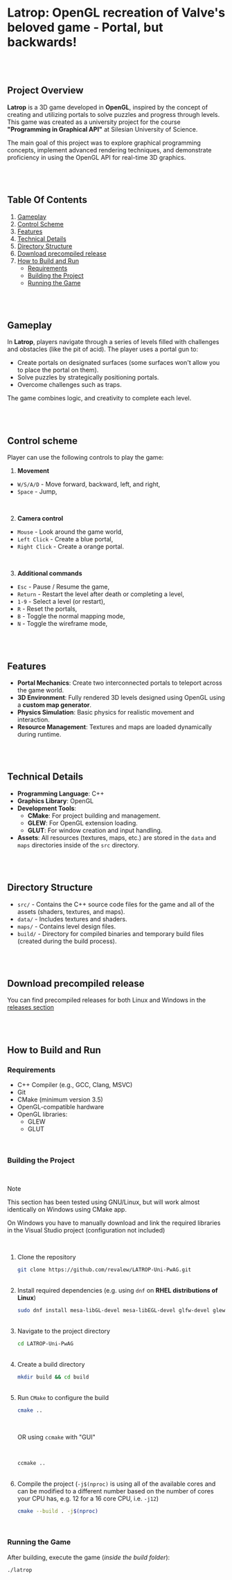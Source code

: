 # **Latrop: OpenGL recreation of Valve's beloved game - Portal, but backwards!**

</br>
</br>

## **Project Overview**

**Latrop** is a 3D game developed in **OpenGL**, inspired by the concept of creating and utilizing portals to solve puzzles and progress through levels. This game was created as a university project for the course **"Programming in Graphical API"** at Silesian University of Science.

The main goal of this project was to explore graphical programming concepts, implement advanced rendering techniques, and demonstrate proficiency in using the OpenGL API for real-time 3D graphics.

</br>
</br>

## Table Of Contents

1. [Gameplay](#gameplay)
2. [Control Scheme](#control-scheme)
3. [Features](#features)
4. [Technical Details](#technical-details)
5. [Directory Structure](#directory-structure)
6. [Download precompiled release](#download-precompiled-release)
7. [How to Build and Run](#how-to-build-and-run)
   - [Requirements](#requirements)
   - [Building the Project](#building-the-project)
   - [Running the Game](#running-the-game)

</br>
</br>

## **Gameplay**

In **Latrop**, players navigate through a series of levels filled with challenges and obstacles (like the pit of acid). The player uses a portal gun to:

- Create portals on designated surfaces (some surfaces won't allow you to place the portal on them).
- Solve puzzles by strategically positioning portals.
- Overcome challenges such as traps.

The game combines logic, and creativity to complete each level.

</br>
</br>

## **Control scheme**

Player can use the following controls to play the game:

1. **Movement**

- `W/S/A/D` - Move forward, backward, left, and right,
- `Space` - Jump,

</br>

2. **Camera control**

- `Mouse` - Look around the game world,
- `Left Click` - Create a blue portal,
- `Right Click` - Create a orange portal.

</br>

3. **Additional commands**

- `Esc` - Pause / Resume the game,
- `Return` - Restart the level after death or completing a level,
- `1-9` - Select a level (or restart),
- `R` - Reset the portals,
- `B` - Toggle the normal mapping mode,
- `N` - Toggle the wireframe mode,

</br>
</br>

## **Features**

- **Portal Mechanics**: Create two interconnected portals to teleport across the game world.
- **3D Environment**: Fully rendered 3D levels designed using OpenGL using a **custom map generator**.
- **Physics Simulation**: Basic physics for realistic movement and interaction.
- **Resource Management**: Textures and maps are loaded dynamically during runtime.

</br>
</br>

## **Technical Details**

- **Programming Language**: C++
- **Graphics Library**: OpenGL
- **Development Tools**:
  - **CMake**: For project building and management.
  - **GLEW**: For OpenGL extension loading.
  - **GLUT**: For window creation and input handling.
- **Assets**: All resources (textures, maps, etc.) are stored in the `data` and `maps` directories inside of the `src` directory.

</br>
</br>

## **Directory Structure**

- `src/` - Contains the C++ source code files for the game and all of the assets (shaders, textures, and maps).
- `data/` - Includes textures and shaders.
- `maps/` - Contains level design files.
- `build/` - Directory for compiled binaries and temporary build files (created during the build process).

</br>
</br>

## **Download precompiled release**

You can find precompiled releases for both Linux and Windows in the [releases section](https://github.com/revalew/LATROP-Uni-PwAG/releases)

</br>
</br>

## **How to Build and Run**

### **Requirements**

- C++ Compiler (e.g., GCC, Clang, MSVC)
- Git
- CMake (minimum version 3.5)
- OpenGL-compatible hardware
- OpenGL libraries:
  - GLEW
  - GLUT

</br>

### **Building the Project**

</br>

> [!NOTE]
>
> This section has been tested using GNU/Linux, but will work almost identically on Windows using CMake app.
>
> On Windows you have to manually download and link the required libraries in the Visual Studio project (configuration not included)

</br>

<ol>
<li> Clone the repository

</br>

```bash
git clone https://github.com/revalew/LATROP-Uni-PwAG.git
```

</br>
</li>
<li> Install required dependencies (e.g. using <code>dnf</code> on <b>RHEL distributions of Linux</b>)

</br>

```bash
sudo dnf install mesa-libGL-devel mesa-libEGL-devel glfw-devel glew-devel glm-devel renderdoc
```

</br>
</li>
<li> Navigate to the project directory

</br>

```bash
cd LATROP-Uni-PwAG
```

</br>
</li>
<li> Create a build directory

</br>

```bash
mkdir build && cd build
```

</br>
</li>
<li> Run <code>CMake</code> to configure the build

</br>

```bash
cmake ..
```

</br>

OR using `ccmake` with "GUI"

</br>

```bash
ccmake ..
```

</br>
</li>
<li> Compile the project (<code>-j$(nproc)</code> is using all of the available cores and can be modified to a different number based on the number of cores your CPU has, e.g. 12 for a 16 core CPU, i.e. <code>-j12</code>)

</br>

```bash
cmake --build . -j$(nproc)
```

</li>
</ol>

</br>

### **Running the Game**

After building, execute the game (_inside the build folder_):

```bash
./latrop
```
